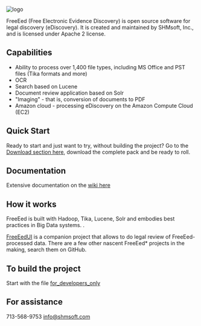![logo](http://shmsoft.com/images/shmsoft.png)

FreeEed (Free Electronic Evidence Discovery) is open source software for legal discovery (eDiscovery). It is created and maintained by SHMsoft, Inc., and is licensed under Apache 2 license.

## Capabilities

* Ability to process over 1,400 file types, including MS Office and PST files (Tika formats and more)
* OCR
* Search based on Lucene
* Document review application based on Solr
* "Imaging" - that is, conversion of documents to PDF
* Amazon cloud - processing eDiscovery on the Amazon Compute Cloud (EC2)

## Quick Start

Ready to start and just want to try, without building the project? Go to the [Download section here](http://freeeed.org/index.php/download), download the complete
pack and be ready to roll.

## Documentation

Extensive documentation on the [wiki here](https://github.com/markkerzner/FreeEed/wiki)

## How it works

FreeEed is built with Hadoop, Tika, Lucene, Solr and embodies best practices in Big Data systems. .

[FreeEedUI](https://github.com/markkerzner/FreeEedUI) is a companion project that allows to do legal review of FreeEed-processed data. There are a few other nascent FreeEed* projects in the making, search them on GitHub.

## To build the project

Start with the file [for_developers_only](https://github.com/markkerzner/FreeEed/blob/master/freeeed-processing/for_developers_only)
## For assistance

713-568-9753
info@shmsoft.com
